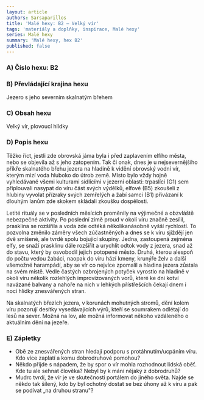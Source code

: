 ```yaml
---
layout: article
authors: Sarsaparillos
title: 'Malé hexy: B2 – Velký vír'
tags: 'materiály a doplňky, inspirace, Malé hexy'
series: Malé hexy
summary: 'Malé hexy, hex B2'
published: false
---
```

### A) Číslo hexu: B2 

### B) Převládající krajina hexu

Jezero s jeho severním skalnatým břehem 
  
### C) Obsah hexu

Velký vír, plovoucí hlídky  
  
### D) Popis hexu

Těžko říct, jestli zde obrovská jáma byla i před zaplavením elfího města, nebo se objevila až s jeho zatopením. Tak či onak, dnes je u nejsevernějšího příkře skalnatého břehu jezera na hladině k vidění obrovský vodní vír, kterým mizí voda hluboko do útrob země. Místo bylo vždy hojně vyhledávané všemi kulturami sídlícími v jezerní oblasti: trpaslíci (G1) sem připlouvali nasypat do víru část svých výdělků, elfové (B5) zkoušeli z hlubiny vyvolat přízraky svých zemřelých a žabí samci (B1) přivázaní k dlouhým lanům zde skokem skládali zkoušku dospělosti.

Letité rituály se v posledních měsících proměnily na výjimečné a obzvláště nebezpečné aktivity. Po poslední zimě proud v okolí víru značně zesílil, prasklina se rozšířila a voda zde odtéká několikanásobně vyšší rychlostí. To pozvolna změnilo záměry všech zúčastněných a dnes se k víru sjíždějí jen dvě smíšené, ale tvrdě spolu bojující skupiny. Jedna, zastoupená zejména elfy, se snaží prasklinu dále rozšířit a urychlit odtok vody z jezera, snad až do stavu, který by osvobodil jejich potopené město. Druhá, kterou alespoň do počtu vedou žabáci, naopak do víru hází kmeny, krunýře želv a další všemožné harampádí, aby se vír co nejvíce zpomalil a hladina jezera zůstala na svém místě. Vedle častých ozbrojených potyček vyrostlo na hladině v okolí víru několik rozlehlých improvizovaných vorů, které ke dni kotví navázané balvany a nahoře na nich v lehkých přístřešcích čekají dnem i nocí hlídky znesvářených stran.

Na skalnatých březích jezera, v korunách mohutných stromů, dění kolem víru pozorují desítky vysedávajících výrů, kteří se soumrakem odlétají do lesů na sever. Možná na lov, ale možná informovat někoho vzdáleného o aktuálním dění na jezeře.
  
### E) Zápletky

- Obě ze znesvářených stran hledají podporu s protáhnutím/ucpáním víru. Kdo více zaplatí a komu dobrodruhové pomohou?
- Někdo přijde s nápadem, že by spor o vír mohla rozhodnout lidská oběť. Kde tu ale sehnat člověka? Nebyl by k mání nějaký z dobrodruhů?
- Mudrc tvrdí, že vír je ve skutečnosti portálem do jiného světa. Najde se někdo tak šílený, kdo by byl ochotný dostat se bez úhony až k víru a pak se podívat „na druhou stranu"?
